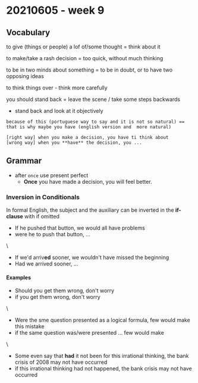 # 20210605 - week 9

## Vocabulary

to give (things or people) a lof of/some thought = think about it

to make/take a rash decision = too quick, without much thinking

to be in two minds about something = to be in doubt, or to have two opposing ideas

to think things over - think more carefully

you should stand back = leave the scene / take some steps backwards

* stand back and look at it objectively

```
because of this (portuguese way to say and it is not so natural) == that is why maybe you have (english version and  more natural)
```

```
[right way] when you make a decision, you have ti think about
[wrong way] when you **have** the decision, you ...
```

## Grammar

* after `once` use present perfect
  * **Once** you have made a decision, you will feel better.

### Inversion in Conditionals

In formal English, the subject and the auxiliary can be inverted in the **if-clause** with if omitted

* If he pushed that button, we would all have problems
* were he to push that button, ...

\


* If we'd arriv**ed** sooner, we wouldn't have missed the beginning
* Had we arrived sooner, ...

#### Examples

* Should you get them wrong, don't worry
* if you get them wrong, don't worry

\


* Were the sme question presented as a logical formula, few would make this mistake
* if the same question was/were presented ... few would make

\


* Some even say that **had** it not been for this irrational thinking, the bank crisis of 2008 may not have occurred
* if this irrational thinking had not happened, the bank crisis may not have occurred
